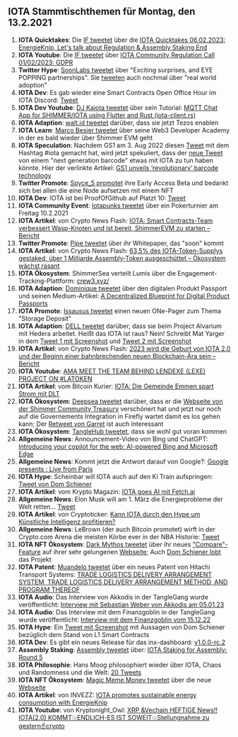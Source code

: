 ## IOTA Stammtischthemen für Montag, den 13.2.2021

1. **IOTA Quicktakes**: Die [IF tweetet](https://twitter.com/iota/status/1622535705552371714?s=20&t=RthXrlqu00vhHBZn1wJ7Nw) über die [IOTA Quicktakes 06.02.2023: EnergieKnip, Let's talk about Regulation & Assembly Staking End](https://www.youtube.com/watch?v=6EaeEoLYaeo)
2. **IOTA Youtube**: Die [IF tweetet](https://twitter.com/iota/status/1622535714767351810?s=20&t=RthXrlqu00vhHBZn1wJ7Nw) über [IOTA Community Regulation Call 01/02/2023: GDPR](https://www.youtube.com/watch?v=xk8CTGn5j7c)
3. **Twitter Hype**: [SoonLabs tweetet](https://twitter.com/soon_labs/status/1622854110872752128?s=20&t=RthXrlqu00vhHBZn1wJ7Nw) über "Exciting surprises, and EYE POPPING partnerships". Sie [tweeten](https://twitter.com/soon_labs/status/1622861171081764865?s=20&t=RthXrlqu00vhHBZn1wJ7Nw) auch nochmal über "real world adoption"
4. **IOTA Dev**: Es gab wieder eine Smart Contracts Open Office Hour im IOTA Discord: [Tweet](https://twitter.com/shimmernet/status/1622641280839712797?s=20&t=RthXrlqu00vhHBZn1wJ7Nw)
5. **IOTA Dev Youtube**: [DJ Kaiota tweetet](https://twitter.com/dj_kaiota/status/1622618116764102656?s=20&t=s32X4t9XRn27zdeyr7L6nA) über sein Tutorial: [MQTT Chat App for SHIMMER/IOTA using Flutter and Rust (iota-client.rs)](https://www.youtube.com/watch?app=desktop&v=VpCgMRtabC8) 
6. **IOTA Adaption**: [walt.id tweetet](https://twitter.com/walt_id/status/1622875679015505920?s=20&t=s32X4t9XRn27zdeyr7L6nA) darüber, dass sie jetzt Tezos enablen
7. **IOTA Learn**: [Marco Besier tweetet](https://twitter.com/marcobesier/status/1622861388577120262?s=20&t=s32X4t9XRn27zdeyr7L6nA) über seine Web3 Developer Academy in der es bald wieder über Shimmer EVM geht
8. **IOTA Speculation**: Nachdem GS1 am 3. Aug 2022 diesen [Tweet](https://twitter.com/gs1/status/1554736832620945413?s=20&t=s32X4t9XRn27zdeyr7L6nA) mit dem Hashtag #iota gemacht hat, wird jetzt spekuliert, dass der [neue Tweet](https://twitter.com/SocketMobile/status/1622598487874449409?s=20&t=s32X4t9XRn27zdeyr7L6nA) von einem "next generation barcode" etwas mit IOTA zu tun haben könnte. Hier der verlinkte Artikel: [GS1 unveils ‘revolutionary’ barcode technology](https://www.thegrocer.co.uk/online/gs1-unveils-revolutionary-barcode-technology/675933.article)
9. **Twitter Promote**: [Spyce_5 promotet](https://twitter.com/SPYCE_5/status/1622883393254957056?s=20&t=s32X4t9XRn27zdeyr7L6nA) ihre Early Access Beta und bedankt sich bei allen die eine Node aufsetzen mit einem NFT
10. **IOTA Dev**: IOTA ist bei ProofOfGithub auf Platzt 10: [Tweet](https://twitter.com/ProofofGitHub/status/1622867786488766465?s=20&t=s32X4t9XRn27zdeyr7L6nA)
11. **IOTA Community Event**: [Iotapunks tweetet](https://twitter.com/IotaPunks_71/status/1622532700178468867?s=20&t=s32X4t9XRn27zdeyr7L6nA) über ein Pokerturnier am Freitag 10.2.2021
12. **IOTA Artikel**: von Crypto News Flash: [IOTA: Smart Contracts-Team verbessert Wasp-Knoten und ist bereit, ShimmerEVM zu starten – Bericht](https://www.crypto-news-flash.com/de/iota-smart-contracts-team-verbessert-wasp-knoten-und-ist-bereit-shimmerevm-zu-starten-bericht/)
13. **Twitter Promote**: [Pipe tweetet](https://twitter.com/PIPE_DATA/status/1622904515639869440?s=20&t=s32X4t9XRn27zdeyr7L6nA) über ihr Whitepaper, das "soon" kommt
14. **IOTA Artikel**: von Crypto News Flash: [63,5% des IOTA-Token-Supplys gestaked, über 1 Milliarde Assembly-Token ausgeschüttet – Ökosystem wächst rasant](https://www.crypto-news-flash.com/de/63-5-des-iota-token-volumens-eingesetzt-ueber-eine-milliarde-assembly-token-vergeben-oekosystem-waechst-rasant/?feed_id=12774&_unique_id=63e24f0fe5533)
15. **IOTA Ökosystem**: ShimmerSea verteilt Lumis über die Engagement-Tracking-Plattform: [crew3.xyz/](https://crew3.xyz/c/shimmersea/invite/zikW2A__rIouDMx9vBQzD)
16. **IOTA Adaption**: [Dominique tweetet](https://twitter.com/domguinard/status/1622966023866417152?s=20&t=KEvg8zfoW5Ui2m96mKqDjQ) über den digitalen Produkt Passport und seinen Medium-Artikel: [A Decentralized Blueprint for Digital Product Passports](https://domguinard.medium.com/a-decentralized-blueprint-for-digital-product-passports-cd1314f008c6)
17. **IOTA Promote**: [Issausus tweetet](https://twitter.com/Issaus2020/status/1622979600794910720?s=20&t=KEvg8zfoW5Ui2m96mKqDjQ) einen neuen ONe-Pager zum Thema "Storage Deposit"
18. **IOTA Adaption**: [DELL tweetet](https://twitter.com/Dell_Edge/status/1623023790027378688?s=20&t=KEvg8zfoW5Ui2m96mKqDjQ) darüber, dass sie beim Project Alvarium mit Hedera arbeitet. Heißt das IOTA ist raus? Nein! Schreibt Mat Yarger in dem [Tweet 1 mit Screenshot](https://twitter.com/eavesdropperle/status/1623296677246279684?s=20&t=iALsxg_SRAvB9hV51PIIjA) und [Tweet 2 mit Screenshot](https://twitter.com/eavesdropperle/status/1623297196425715712?s=20&t=iALsxg_SRAvB9hV51PIIjA)
19. **IOTA Artikel**: von Crypto News Flash: [2023 wird die Geburt von IOTA 2.0 und der Beginn einer bahnbrechenden neuen Blockchain-Ära sein – Bericht](https://www.crypto-news-flash.com/de/2023-ist-das-jahr-von-iota-2-punkt-0-und-der-beginn-einer-neuen-blockchain-aera/)
20. **IOTA Youtube**: [AMA MEET THE TEAM BEHIND LENDEXE (LEXE) PROJECT ON #LATOKEN](https://www.youtube.com/watch?v=hEHuEXPsGds)
21. **IOTA Artikel**: vom Bitcoin Kurier: [IOTA: Die Gemeinde Emmen spart Strom mit DLT](https://bitcoin-kurier.de/iota-die-gemeinde-emmen-spart-strom-mit-dlt/)
22. **IOTA Ökosystem**: [Deepsea tweetet](https://twitter.com/Deep_Sea_Iotan/status/1623102563477340161?s=20&t=YWzDP8OMOg8Z3gf9eGln4w) darüber, dass er die [Webseite von der Shimmer Community Treasury](https://www.shimmergov.community/) verschönert hat und jetzt nur noch auf die Governements Integration in Firefly wartet damit es los gehen kann; Der [Retweet von Garret](https://twitter.com/GarrettBullish/status/1623212410973847553?s=20&t=YWzDP8OMOg8Z3gf9eGln4w) ist auch interessant
23. **IOTA Ökosystem**: [TangleHub tweetet](https://twitter.com/Tanglehub_eu/status/1623044416452567040?s=20&t=YWzDP8OMOg8Z3gf9eGln4w), dass sie wohl gut voran kommen
24. **Allgemeine News**: Announcement-Video von Bing und ChatGPT: [Introducing your copilot for the web: AI-powered Bing and Microsoft Edge](https://www.youtube.com/watch?v=rOeRWRJ16yY)
25. **Allgemeine News**: Kommt jetzt die Antwort darauf von Google?: [Google presents : Live from Paris](https://www.youtube.com/watch?v=yLWXJ22LUEc) 
26. **IOTA Hype**: Scheinbar will IOTA auch auf den Ki Train aufspringen: [Tweet von Dom Schiener](https://twitter.com/DomSchiener/status/1623220039049527298?s=20&t=YWzDP8OMOg8Z3gf9eGln4w)
27. **IOTA Artikel**: vom Krypto Magazin: [IOTA goes AI mit Fetch.ai](https://www.krypto-magazin.de/iota-goes-ai-mit-fetch-ai/)
28. **Allgemeine News**: Elon Musk will am 1. März die Energieprobleme der Welt retten... [Tweet](https://twitter.com/elonmusk/status/1623152067547394050?s=20&t=YWzDP8OMOg8Z3gf9eGln4w)
29. **IOTA Artikel**: von Cryptoticker: [Kann IOTA durch den Hype um Künstliche Intelligenz profitieren?](https://cryptoticker.io/de/iota-kuenstliche-intelligenz/)
30. **Allgemeine News**: LeBrown (der auch Bitcoin promotet) wirft in der Crypto.com Arena die meisten Körbe ever in der NBA Historie: [Tweet](https://twitter.com/cryptocom/status/1623226161831575552?s=20&t=YWzDP8OMOg8Z3gf9eGln4w)
31. **IOTA NFT Ökosystem**: [Dark Mythos tweetet]() über ihr neues ["Compare"-Feature](https://explorer.dark-mythos.com/compare) auf ihrer sehr gelungenen [Webseite](https://explorer.dark-mythos.com/cards); Auch [Dom Schiener lobt](https://twitter.com/DomSchiener/status/1623242190175588353?s=20&t=YWzDP8OMOg8Z3gf9eGln4w) das Projekt
32. **IOTA Patent**: [Muandelo tweetet](https://twitter.com/muandelo/status/1622608606645440512?s=20&t=YWzDP8OMOg8Z3gf9eGln4w) über ein neues Patent von Hitachi Transport Systems: [TRADE LOGISTICS DELIVERY ARRANGEMENT SYSTEM, TRADE LOGISTICS DELIVERY ARRANGEMENT METHOD, AND PROGRAM THEREOF](https://worldwide.espacenet.com/patent/search/family/084979179/publication/WO2023002551A1?q=pn%3DWO2023002551A1)
33. **IOTA Audio**: Das Interview von Akkodis in der TangleGang wurde veröffentlicht: [Interview mit Sebastian Weber von Akkodis am 05.01.23](https://www.youtube.com/watch?v=O5ZASZaxbSo)
34. **IOTA Audio**: Das Interview mit dem Finanzgoblin in der TangleGang wurde veröffentlicht: [Interview mit dem Finanzgoblin vom 15.12.22](https://www.youtube.com/watch?v=Y4NcKy9xZDs)
35. **IOTA Hype**: Ein [Tweet mit Screenshot](https://twitter.com/TangleVerseWeb/status/1623306295460724737?s=20&t=YWzDP8OMOg8Z3gf9eGln4w) mit Aussagen von Dom Schiener bezüglich dem Stand von L1 Smart Contracts
36. **IOTA Dev**: Es gibt ein neues Release für das inx-dashboard: [v1.0.0-rc.2](https://github.com/iotaledger/inx-dashboard/releases/tag/v1.0.0-rc.2)
37. **Assembly Staking**: [Assembly tweetet](https://twitter.com/assembly_net/status/1623320761728393219?s=20&t=YWzDP8OMOg8Z3gf9eGln4w) über: [IOTA Staking for Assembly: Round 5](https://blog.iota.org/iota-staking-for-assembly-round-5/)
38. **IOTA Philosophie**: Hans Moog philosophiert wieder über IOTA, Chaos und Randomness und die Welt: [20 Tweets](https://twitter.com/hus_qy/status/1623338107255791616?s=20&t=YWzDP8OMOg8Z3gf9eGln4w)
39. **IOTA NFT Ökosystem**: [Magic Meme Money tweetet](https://twitter.com/Magic_MemeMoney/status/1623352203233853440?s=20&t=6h1kQ_PSGHotVN99diyE3A) über die neue [Webseite](https://www.magicmememoney.com/)
40. **IOTA Artikel**: von INVEZZ: [IOTA promotes sustainable energy consumption with EnergieKnip](https://invezz.com/news/2023/02/01/iota-promotes-sustainable-energy-consumption-with-energieknip/)
41. **IOTA Youtube**: von Kryptonight_Owl: [XRP &Vechain HEFTIGE News‼️IOTA(2.0) KOMMT💥ENDLICH-ES IST SOWEIT💥Stellungnahme zu gestern☝️crypto](https://www.youtube.com/watch?v=K96OjeA6Sno)
